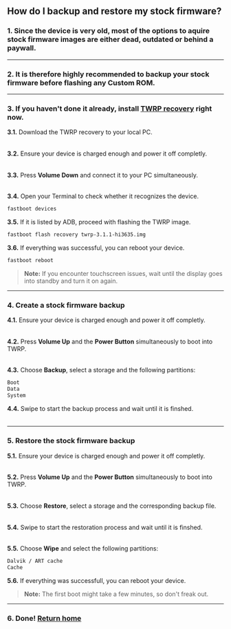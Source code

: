 ## How do I backup and restore my stock firmware?

### 1. Since the device is very old, most of the options to aquire stock firmware images are either dead, outdated or behind a paywall.
---

### 2. It is therefore highly recommended to backup your stock firmware before flashing any Custom ROM. 
---

### 3. If you haven't done it already, install [TWRP recovery](https://github.com/kirin930-dev/wiki/blob/master/installation/twrp-3.1.1-hi3635.img) right now.
**3.1.** Download the TWRP recovery to your local PC.
######
**3.2.** Ensure your device is charged enough and power it off completly.
######
**3.3.** Press **Volume Down** and connect it to your PC simultaneously.
######
**3.4.** Open your Terminal to check whether it recognizes the device.
```bash
fastboot devices
```
**3.5.** If it is listed by ADB, proceed with flashing the TWRP image.
```bash
fastboot flash recovery twrp-3.1.1-hi3635.img
```
**3.6.** If everything was successful, you can reboot your device.
```bash
fastboot reboot
```
> **Note:** If you encounter touchscreen issues, wait until the display goes into standby and turn it on again.
---

### 4. Create a stock firmware backup
**4.1.** Ensure your device is charged enough and power it off completly.
######
**4.2.** Press **Volume Up** and the **Power Button** simultaneously to boot into TWRP.
######
**4.3.** Choose **Backup**, select a storage and the following partitions:
```bash
Boot
Data
System
```
**4.4.** Swipe to start the backup process and wait until it is finshed.
######
---

### 5. Restore the stock firmware backup
**5.1.** Ensure your device is charged enough and power it off completly.
######
**5.2.** Press **Volume Up** and the **Power Button** simultaneously to boot into TWRP.
######
**5.3.** Choose **Restore**, select a storage and the corresponding backup file.
######
**5.4.** Swipe to start the restoration process and wait until it is finshed.
######
**5.5.** Choose **Wipe** and select the following partitions:
```bash
Dalvik / ART cache
Cache
```
**5.6.** If everything was successfull, you can reboot your device.
> **Note:** The first boot might take a few minutes, so don't freak out.
---

### 6. Done! [Return home](https://github.com/kirin930-dev/wiki/blob/master/README.md)
